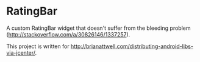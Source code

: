 # RatingBar

A custom RatingBar widget that doesn't suffer from the bleeding problem (http://stackoverflow.com/a/30826146/1337257).

This project is written for http://brianattwell.com/distributing-android-libs-via-jcenter/.
